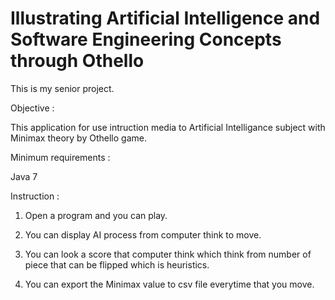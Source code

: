Illustrating Artificial Intelligence and Software Engineering Concepts through Othello
======================================================================================
This is my senior project.

Objective :

This application for use intruction media to Artificial Intelligance subject with Minimax theory by Othello game.

Minimum requirements :

Java 7

Instruction :

1. Open a program and you can play.

2. You can display AI process from computer think to move.

3. You can look a score that computer think which think from number of piece that can be flipped which is heuristics.

4. You can export the Minimax value to csv file everytime that you move.

